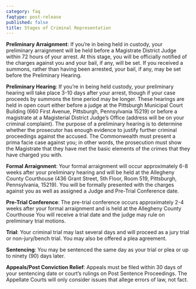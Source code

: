 ```yaml
---
category: faq
faqtype: post-release
published: false
title: Stages of Criminal Representation
---
```

**Preliminary Arraignment**: If you’re in being held in custody, your preliminary arraignment will be held before a Magistrate District Judge within 72 hours of your arrest. At this stage, you will be officially notified of the charges against you and your bail, if any, will be set. If you received a summons, rather than having been arrested, your bail, if any, may be set before the Preliminary Hearing.

**Preliminary Hearing**: If you’re in being held custody, your preliminary hearing will take place 3-10 days after your arrest, though if your case proceeds by summons the time period may be longer. These hearings are held in open court either before a judge at the Pittsburgh Municipal Court Building (660 First Avenue, Pittsburgh, Pennsylvania 15219) or before a magistrate at a Magisterial District Judge’s Office (address will be on your criminal complaint). The purpose of a preliminary hearing is to determine whether the prosecutor has enough evidence to justify further criminal proceedings against the accused. The Commonwealth must present a prima facie case against you; in other words, the prosecution must show the Magistrate that they have met the basic elements of the crimes that they have charged you with. 

**Formal Arraignment**: Your formal arraignment will occur approximately 6-8 weeks after your preliminary hearing and will be held at the Allegheny County Courthouse (436 Grant Street, 5th Floor, Room 519, Pittsburgh, Pennsylvania, 15219). You will be formally presented with the charges against you as well as assigned a Judge and Pre-Trial Conference date. 

**Pre-Trial Conference**: The pre-trial conference occurs approximately 2-4 weeks after your formal arraignment and is held at the Allegheny County Courthouse You will receive a trial date and the judge may rule on preliminary trial motions.

**Trial**: Your criminal trial may last several days and will proceed as a jury trial or non-jury/bench trial. You may also be offered a plea agreement.

**Sentencing**: You may be sentenced the same day as your trial or plea or up to ninety (90) days later. 

**Appeals/Post Conviction Relief**: Appeals must be filed within 30 days of your sentencing date or court’s rulings on Post Sentence Proceedings. The Appellate Courts will only consider issues that allege errors of law, not fact. 
